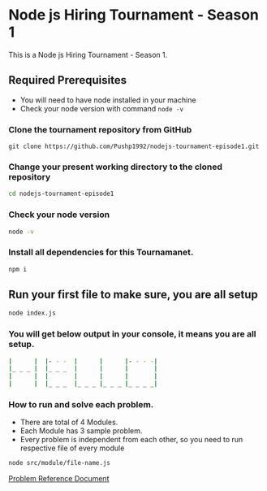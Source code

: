 #  Node js Hiring Tournament - Season 1

This is a Node js Hiring Tournament - Season 1. 

## Required Prerequisites

-   You will need to have node installed in your machine
-   Check your node version with command `node -v`

### Clone the tournament repository from GitHub

`git clone https://github.com/Pushp1992/nodejs-tournament-episode1.git`

### Change your present working directory to the cloned repository

```bash
cd nodejs-tournament-episode1
```

### Check your node version

```bash
node -v
```

### Install all dependencies for this Tournamanet.

```bash
npm i
```

## Run your first file to make sure, you are all setup

```bash
node index.js
```

### You will get below output in your console, it means you are all setup.

```bash
|      |  |- - -  |      |      |- - - -|
|_ _ _ |  |_ _ _  |      |      |       |
|      |  |       |      |      |       |
|      |  |_ _ _  |_ _ _ |_ _ _ |_ _ _ _|
```

### How to run and solve each problem.

-  There are total of 4 Modules.
-  Each Module has 3 sample problem.
-  Every problem is independent from each other, so you need to run respective file of every module

```bash
node src/module/file-name.js
```

[Problem Reference Document](https://docs.google.com/document/d/1BeaQOLWedRN_nhKhz8e4Mz0B-_iGFjQabUUdHfbWkBk/edit)
